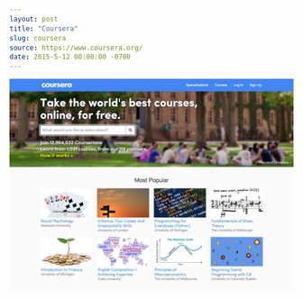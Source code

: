 ```yaml
---
layout: post
title: "Coursera"
slug: coursera
source: https://www.coursera.org/
date: 2015-5-12 00:00:00 -0700
---
```


<img src="/screenshots/coursera.jpg">

